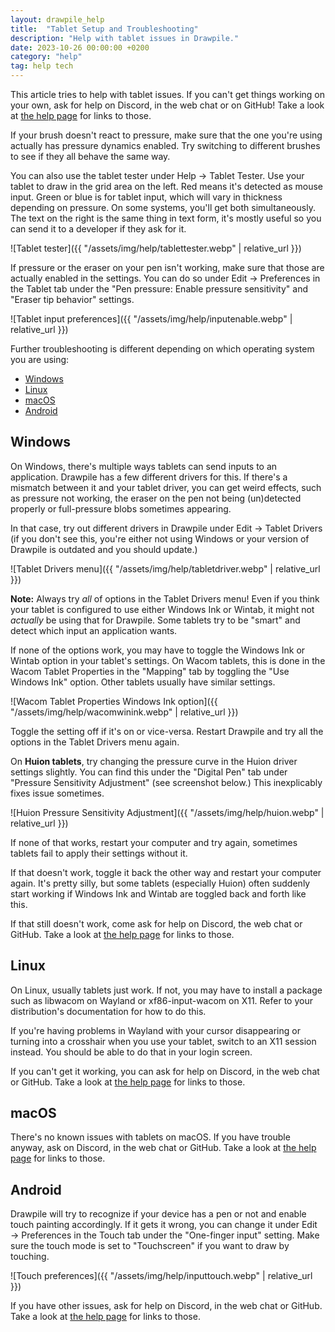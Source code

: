 ```yaml
---
layout: drawpile_help
title:  "Tablet Setup and Troubleshooting"
description: "Help with tablet issues in Drawpile."
date: 2023-10-26 00:00:00 +0200
category: "help"
tag: help tech
---
```


This article tries to help with tablet issues. If you can't get things working on your own, ask for help on Discord, in the web chat or on GitHub! Take a look at [the help page](https://drawpile.net/help/) for links to those.

If your brush doesn't react to pressure, make sure that the one you're using actually has pressure dynamics enabled. Try switching to different brushes to see if they all behave the same way.

You can also use the tablet tester under Help → Tablet Tester. Use your tablet to draw in the grid area on the left. Red means it's detected as mouse input. Green or blue is for tablet input, which will vary in thickness depending on pressure. On some systems, you'll get both simultaneously. The text on the right is the same thing in text form, it's mostly useful so you can send it to a developer if they ask for it.

![Tablet tester]({{ "/assets/img/help/tablettester.webp" | relative_url }})

If pressure or the eraser on your pen isn't working, make sure that those are actually enabled in the settings. You can do so under Edit → Preferences in the Tablet tab under the "Pen pressure: Enable pressure sensitivity" and "Eraser tip behavior" settings.

![Tablet input preferences]({{ "/assets/img/help/inputenable.webp" | relative_url }})

Further troubleshooting is different depending on which operating system you are using:

* [Windows](#windows)
* [Linux](#linux)
* [macOS](#macos)
* [Android](#android)

## Windows

On Windows, there's multiple ways tablets can send inputs to an application. Drawpile has a few different drivers for this. If there's a mismatch between it and your tablet driver, you can get weird effects, such as pressure not working, the eraser on the pen not being (un)detected properly or full-pressure blobs sometimes appearing.

In that case, try out different drivers in Drawpile under Edit → Tablet Drivers (if you don't see this, you're either not using Windows or your version of Drawpile is outdated and you should update.)

![Tablet Drivers menu]({{ "/assets/img/help/tabletdriver.webp" | relative_url }})

<div class="notification">
    <strong>Note:</strong> Always try <em>all</em> of options in the Tablet Drivers menu! Even if you think your tablet is configured to use either Windows Ink or Wintab, it might not <em>actually</em> be using that for Drawpile. Some tablets try to be "smart" and detect which input an application wants.
</div>

If none of the options work, you may have to toggle the Windows Ink or Wintab option in your tablet's settings. On Wacom tablets, this is done in the Wacom Tablet Properties in the "Mapping" tab by toggling the "Use Windows Ink" option. Other tablets usually have similar settings.

![Wacom Tablet Properties Windows Ink option]({{ "/assets/img/help/wacomwinink.webp" | relative_url }})

Toggle the setting off if it's on or vice-versa. Restart Drawpile and try all the options in the Tablet Drivers menu again.

On **Huion tablets**, try changing the pressure curve in the Huion driver settings slightly. You can find this under the "Digital Pen" tab under "Pressure Sensitivity Adjustment" (see screenshot below.) This inexplicably fixes issue sometimes.

![Huion Pressure Sensitivity Adjustment]({{ "/assets/img/help/huion.webp" | relative_url }})

If none of that works, restart your computer and try again, sometimes tablets fail to apply their settings without it.

If that doesn't work, toggle it back the other way and restart your computer again. It's pretty silly, but some tablets (especially Huion) often suddenly start working if Windows Ink and Wintab are toggled back and forth like this.

If that still doesn't work, come ask for help on Discord, the web chat or GitHub. Take a look at [the help page](https://drawpile.net/help/) for links to those.

## Linux

On Linux, usually tablets just work. If not, you may have to install a package such as libwacom on Wayland or xf86-input-wacom on X11. Refer to your distribution's documentation for how to do this.

If you're having problems in Wayland with your cursor disappearing or turning into a crosshair when you use your tablet, switch to an X11 session instead. You should be able to do that in your login screen.

If you can't get it working, you can ask for help on Discord, in the web chat or GitHub. Take a look at [the help page](https://drawpile.net/help/) for links to those.

## macOS

There's no known issues with tablets on macOS. If you have trouble anyway, ask on Discord, in the web chat or GitHub. Take a look at [the help page](https://drawpile.net/help/) for links to those.

## Android

Drawpile will try to recognize if your device has a pen or not and enable touch painting accordingly. If it gets it wrong, you can change it under Edit → Preferences in the Touch tab under the "One-finger input" setting. Make sure the touch mode is set to "Touchscreen" if you want to draw by touching.

![Touch preferences]({{ "/assets/img/help/inputtouch.webp" | relative_url }})

If you have other issues, ask for help on Discord, in the web chat or GitHub. Take a look at [the help page](https://drawpile.net/help/) for links to those.
